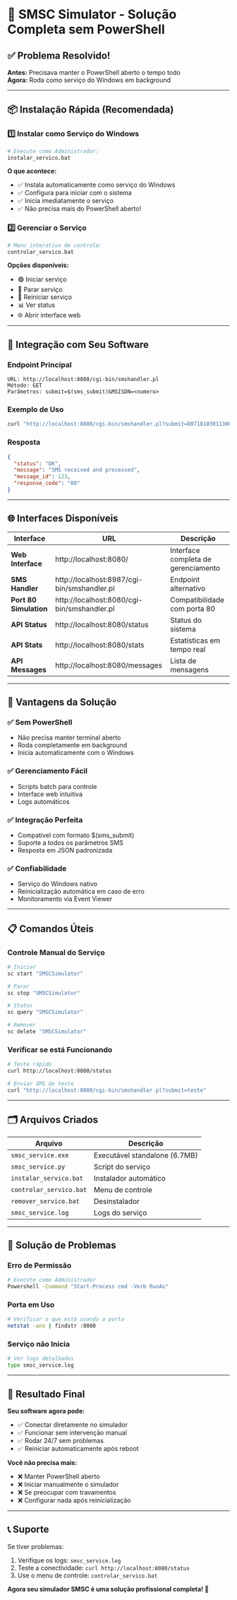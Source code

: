 # 🚀 SMSC Simulator - Solução Completa sem PowerShell

## ✅ Problema Resolvido!

**Antes:** Precisava manter o PowerShell aberto o tempo todo  
**Agora:** Roda como serviço do Windows em background

---

## 📦 Instalação Rápida (Recomendada)

### 1️⃣ Instalar como Serviço do Windows

```bash
# Execute como Administrador:
instalar_servico.bat
```

**O que acontece:**
- ✅ Instala automaticamente como serviço do Windows
- ✅ Configura para iniciar com o sistema
- ✅ Inicia imediatamente o serviço
- ✅ Não precisa mais do PowerShell aberto!

### 2️⃣ Gerenciar o Serviço

```bash
# Menu interativo de controle:
controlar_servico.bat
```

**Opções disponíveis:**
- 🟢 Iniciar serviço
- 🔴 Parar serviço  
- 🔄 Reiniciar serviço
- 📊 Ver status
- 🌐 Abrir interface web

---

## 🎯 Integração com Seu Software

### Endpoint Principal
```
URL: http://localhost:8080/cgi-bin/smshandler.pl
Método: GET
Parâmetros: submit=$(sms_submit)&MSISDN=<numero>
```

### Exemplo de Uso
```bash
curl "http://localhost:8080/cgi-bin/smshandler.pl?submit=D07181030113008202818305008B6411FF&MSISDN=5511999999999"
```

### Resposta
```json
{
  "status": "OK",
  "message": "SMS received and processed",
  "message_id": 123,
  "response_code": "00"
}
```

---

## 🌐 Interfaces Disponíveis

| Interface | URL | Descrição |
|-----------|-----|-----------|
| **Web Interface** | http://localhost:8080/ | Interface completa de gerenciamento |
| **SMS Handler** | http://localhost:8987/cgi-bin/smshandler.pl | Endpoint alternativo |
| **Port 80 Simulation** | http://localhost:8080/cgi-bin/smshandler.pl | Compatibilidade com porta 80 |
| **API Status** | http://localhost:8080/status | Status do sistema |
| **API Stats** | http://localhost:8080/stats | Estatísticas em tempo real |
| **API Messages** | http://localhost:8080/messages | Lista de mensagens |

---

## 🔧 Vantagens da Solução

### ✅ Sem PowerShell
- Não precisa manter terminal aberto
- Roda completamente em background
- Inicia automaticamente com o Windows

### ✅ Gerenciamento Fácil
- Scripts batch para controle
- Interface web intuitiva
- Logs automáticos

### ✅ Integração Perfeita
- Compatível com formato $(sms_submit)
- Suporte a todos os parâmetros SMS
- Resposta em JSON padronizada

### ✅ Confiabilidade
- Serviço do Windows nativo
- Reinicialização automática em caso de erro
- Monitoramento via Event Viewer

---

## 📋 Comandos Úteis

### Controle Manual do Serviço
```bash
# Iniciar
sc start "SMSCSimulator"

# Parar
sc stop "SMSCSimulator"

# Status
sc query "SMSCSimulator"

# Remover
sc delete "SMSCSimulator"
```

### Verificar se está Funcionando
```bash
# Teste rápido
curl http://localhost:8080/status

# Enviar SMS de teste
curl "http://localhost:8080/cgi-bin/smshandler.pl?submit=teste"
```

---

## 🗂️ Arquivos Criados

| Arquivo | Descrição |
|---------|-----------|
| `smsc_service.exe` | Executável standalone (6.7MB) |
| `smsc_service.py` | Script do serviço |
| `instalar_servico.bat` | Instalador automático |
| `controlar_servico.bat` | Menu de controle |
| `remover_servico.bat` | Desinstalador |
| `smsc_service.log` | Logs do serviço |

---

## 🚨 Solução de Problemas

### Erro de Permissão
```bash
# Execute como Administrador
Powershell -Command "Start-Process cmd -Verb RunAs"
```

### Porta em Uso
```bash
# Verificar o que está usando a porta
netstat -ano | findstr :8080
```

### Serviço não Inicia
```bash
# Ver logs detalhados
type smsc_service.log
```

---

## 🎉 Resultado Final

**Seu software agora pode:**
- ✅ Conectar diretamente no simulador
- ✅ Funcionar sem intervenção manual
- ✅ Rodar 24/7 sem problemas
- ✅ Reiniciar automaticamente após reboot

**Você não precisa mais:**
- ❌ Manter PowerShell aberto
- ❌ Iniciar manualmente o simulador
- ❌ Se preocupar com travamentos
- ❌ Configurar nada após reinicialização

---

## 📞 Suporte

Se tiver problemas:
1. Verifique os logs: `smsc_service.log`
2. Teste a conectividade: `curl http://localhost:8080/status`
3. Use o menu de controle: `controlar_servico.bat`

**Agora seu simulador SMSC é uma solução profissional completa! 🚀**